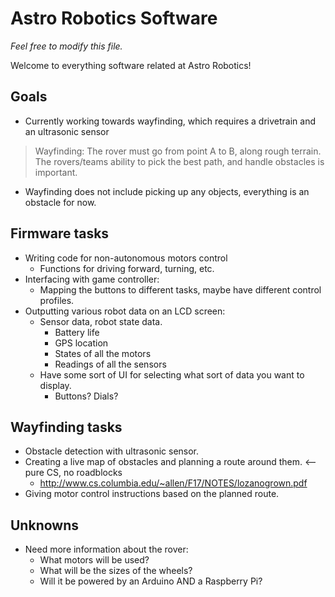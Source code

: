 # Astro Robotics Software

*Feel free to modify this file.*

Welcome to everything software related at Astro Robotics!

## Goals
- Currently working towards wayfinding, which requires a drivetrain and an ultrasonic sensor
> Wayfinding: The rover must go from point A to B, along rough terrain. The rovers/teams ability to pick the best path, and handle obstacles is important.
- Wayfinding does not include picking up any objects, everything is an obstacle for now. 

## Firmware tasks
- Writing code for non-autonomous motors control
    - Functions for driving forward, turning, etc. 
- Interfacing with game controller:
    - Mapping the buttons to different tasks, maybe have different control profiles.
- Outputting various robot data on an LCD screen:
    - Sensor data, robot state data.
        - Battery life
        - GPS location
        - States of all the motors
        - Readings of all the sensors
    - Have some sort of UI for selecting what sort of data you want to display.
        - Buttons? Dials?

## Wayfinding tasks
- Obstacle detection with ultrasonic sensor.
- Creating a live map of obstacles and planning a route around them. <-- pure CS, no roadblocks
    - http://www.cs.columbia.edu/~allen/F17/NOTES/lozanogrown.pdf
- Giving motor control instructions based on the planned route.

## Unknowns 
- Need more information about the rover:
    - What motors will be used?
    - What will be the sizes of the wheels?
    - Will it be powered by an Arduino AND a Raspberry Pi?
